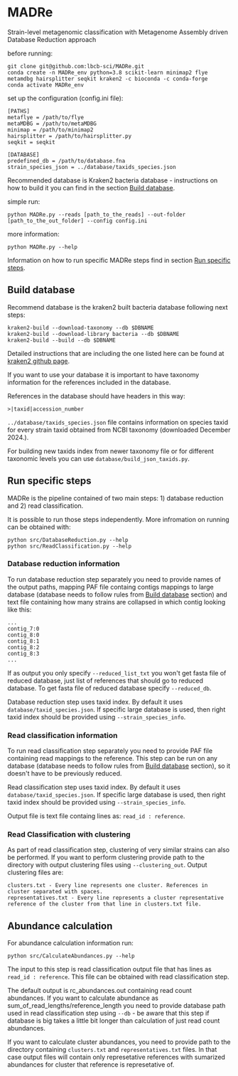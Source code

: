 # MADRe
Strain-level metagenomic classification with Metagenome Assembly driven Database Reduction approach

before running:
```
git clone git@github.com:lbcb-sci/MADRe.git
conda create -n MADRe_env python=3.8 scikit-learn minimap2 flye metamdbg hairsplitter seqkit kraken2 -c bioconda -c conda-forge
conda activate MADRe_env
```
set up the configuration (config.ini file):
```                                                               
[PATHS]
metaflye = /path/to/flye
metaMDBG = /path/to/metaMDBG
minimap = /path/to/minimap2
hairsplitter = /path/to/hairsplitter.py
seqkit = seqkit

[DATABASE]
predefined_db = /path/to/database.fna
strain_species_json = ../database/taxids_species.json
```

Recommended database is Kraken2 bacteria database - instructions on how to build it you can find in the section [Build database](#build-database).


simple run:
```
python MADRe.py --reads [path_to_the_reads] --out-folder [path_to_the_out_folder] --config config.ini
```

more information:
```
python MADRe.py --help
```

Information on how to run specific MADRe steps find in section [Run specific steps](#run-specific-steps).

## Build database

Recommend database is the kraken2 built bacteria database following next steps:
```
kraken2-build --download-taxonomy --db $DBNAME
kraken2-build --download-library bacteria --db $DBNAME
kraken2-build --build --db $DBNAME
```

Detailed instructions that are including the one listed here can be found at [kraken2 github page](https://github.com/DerrickWood/kraken2/blob/master/docs/MANUAL.markdown).

If you want to use your database it is important to have taxonomy information for the references included in the database. 

References in the database should have headers in this way:

```
>|taxid|accession_number
```

```../database/taxids_species.json``` file contains information on species taxid for every strain taxid obtained from NCBI taxonomy (downloaded December 2024.). 

For building new taxids index from newer taxonomy file or for different taxonomic levels you can use ```database/build_json_taxids.py```.

## Run specific steps

MADRe is the pipeline contained of two main steps: 1) database reduction and 2) read classification.

It is possible to run those steps independently. More infromation on running can be obtained with:

```
python src/DatabaseReduction.py --help
python src/ReadClassification.py --help
```

### Database reduction information

To run database reduction step separately you need to provide names of the output paths, mapping PAF file containg contigs mappings to large database (database needs to follow rules from [Build database](#build-database) section) and text file containing how many strains are collapsed in which contig looking like this:
```
...
contig_7:0 
contig_8:0 
contig_8:1 
contig_8:2 
contig_8:3
...
```

If as output you only specify ```--reduced_list_txt``` you won't get fasta file of reduced database, just list of references that should go to reduced database. To get fasta file of reduced database specify ```--reduced_db```.

Database reduction step uses taxid index. By default it uses ```database/taxid_species.json```. If specific large database is used, then right taxid index should be provided using ```--strain_species_info```.


### Read classification information

To run read classification step separately you need to provide PAF file containing read mappings to the reference. This step can be run on any database (database needs to follow rules from [Build database](#build-database) section), so it doesn't have to be previously reduced.

Read classification step uses taxid index. By default it uses ```database/taxid_species.json```. If specific large database is used, then right taxid index should be provided using ```--strain_species_info```.

Output file is text file containg lines as: ```read_id : reference```.

### Read Classification with clustering

As part of read classification step, clustering of very similar strains can also be performed. If you want to perform clustering provide path to the directory with output clustering files using ```--clustering_out```. Output clustering files are:
```
clusters.txt - Every line represents one cluster. References in cluster separated with spaces.
representatives.txt - Every line represents a cluster representative reference of the cluster from that line in clusters.txt file.
```

## Abundance calculation

For abundance calculation information run:

```
python src/CalculateAbundances.py --help
```
The input to this step is read classification output file that has lines as ```read_id : reference```. This file can be obtained with read classification step.

The default output is rc_abundances.out containing read count abundances. If you want to calculate abundance as sum_of_read_lengths/reference_length you need to provide database path used in read classification step using ```--db``` - be aware that this step if database is big takes a little bit longer than calculation of just read count abundances. 

If you want to calculate cluster abundances, you need to provide path to the directory containing ```clusters.txt``` and ```representatives.txt``` files. In that case output files will contain only represetative references with sumarized abundances for cluster that reference is represetative of.

